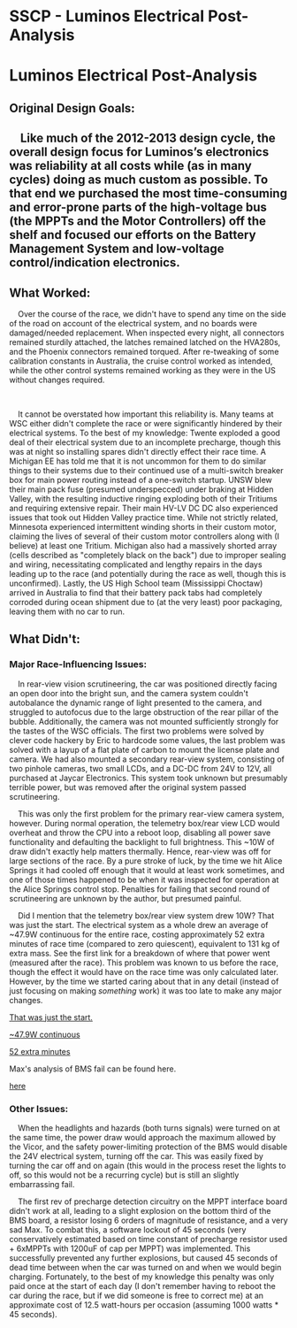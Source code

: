 # SSCP - Luminos Electrical Post-Analysis

# Luminos Electrical Post-Analysis

## Original Design Goals: 

[](#h.klexhe9pz67r)

##     Like much of the 2012-2013 design cycle, the overall design focus for Luminos’s electronics was reliability at all costs while (as in many cycles) doing as much custom as possible. To that end we purchased the most time-consuming and error-prone parts of the high-voltage bus (the MPPTs and the Motor Controllers) off the shelf and focused our efforts on the Battery Management System and low-voltage control/indication electronics. 

[](#h.o70yvvd1jv4k)

## What Worked:

[](#h.kl7zmqkmp1yq)

    Over the course of the race, we didn't have to spend any time on the side of the road on account of the electrical system, and no boards were damaged/needed replacement. When inspected every night, all connectors remained sturdily attached, the latches remained latched on the HVA280s, and the Phoenix connectors remained torqued. After re-tweaking of some calibration constants in Australia, the cruise control worked as intended, while the other control systems remained working as they were in the US without changes required. 

    

    It cannot be overstated how important this reliability is. Many teams at WSC either didn't complete the race or were significantly hindered by their electrical systems. To the best of my knowledge: Twente exploded a good deal of their electrical system due to an incomplete precharge, though this was at night so installing spares didn't directly effect their race time. A Michigan EE has told me that it is not uncommon for them to do similar things to their systems due to their continued use of a multi-switch breaker box for main power routing instead of a one-switch startup. UNSW blew their main pack fuse (presumed underspecced) under braking at Hidden Valley, with the resulting inductive ringing exploding both of their Tritiums and requiring extensive repair. Their main HV-LV DC DC also experienced issues that took out Hidden Valley practice time. While not strictly related, Minnesota experienced intermittent winding shorts in their custom motor, claiming the lives of several of their custom motor controllers along with (I believe) at least one Tritium. Michigan also had a massively shorted array (cells described as "completely black on the back") due to improper sealing and wiring, necessitating complicated and lengthy repairs in the days leading up to the race (and potentially during the race as well, though this is unconfirmed). Lastly, the US High School team (Mississippi Choctaw) arrived in Australia to find that their battery pack tabs had completely corroded during ocean shipment due to (at the very least) poor packaging, leaving them with no car to run. 

## What Didn't:

[](#h.plhv0t6ws0gb)

### Major Race-Influencing Issues:

[](#h.wi5jda9at3c)

    In rear-view vision scrutineering, the car was positioned directly facing an open door into the bright sun, and the camera system couldn't autobalance the dynamic range of light presented to the camera, and struggled to autofocus due to the large obstruction of the rear pillar of the bubble. Additionally, the camera was not mounted sufficiently strongly for the tastes of the WSC officials. The first two problems were solved by clever code hackery by Eric to hardcode some values, the last problem was solved with a layup of a flat plate of carbon to mount the license plate and camera. We had also mounted a secondary rear-view system, consisting of two pinhole cameras, two small LCDs, and a DC-DC from 24V to 12V, all purchased at Jaycar Electronics. This system took unknown but presumably terrible power, but was removed after the original system passed scrutineering.  

    This was only the first problem for the primary rear-view camera system, however. During normal operation, the telemetry box/rear view LCD would overheat and throw the CPU into a reboot loop, disabling all power save functionality and defaulting the backlight to full brightness. This ~10W of draw didn't exactly help matters thermally. Hence, rear-view was off for large sections of the race. By a pure stroke of luck, by the time we hit Alice Springs it had cooled off enough that it would at least work sometimes, and one of those times happened to be when it was inspected for operation at the Alice Springs control stop. Penalties for failing that second round of scrutineering are unknown by the author, but presumed painful. 

    Did I mention that the telemetry box/rear view system drew 10W? That was just the start. The electrical system as a whole drew an average of ~47.9W continuous for the entire race, costing approximately 52 extra minutes of race time (compared to zero quiescent), equivalent to 131 kg of extra mass. See the first link for a breakdown of where that power went (measured after the race). This problem was known to us before the race, though the effect it would have on the race time was only calculated later. However, by the time we started caring about that in any detail (instead of just focusing on making *something* work) it was too late to make any major changes.    

[ That was just the start.](http://i.imgur.com/cx9gk.gif)

[~47.9W continuous](/stanford.edu/testduplicationsscp/home/sscp-2012-2013/electrical-2012-2013/luminos-low-voltage-electrical-draw)

[ 52 extra minutes](/stanford.edu/testduplicationsscp/home/general-design-principles/design-metrics)

Max's analysis of BMS fail can be found here.

[ here](/stanford.edu/testduplicationsscp/home/sscp-2012-2013/electrical-2012-2013/electrical-systems/bms-7)

### Other Issues:

[](#h.3gvou362uk29)

    When the headlights and hazards (both turns signals) were turned on at the same time, the power draw would approach the maximum allowed by the Vicor, and the safety power-limiting protection of the BMS would disable the 24V electrical system, turning off the car. This was easily fixed by turning the car off and on again (this would in the process reset the lights to off, so this would not be a recurring cycle) but is still an slightly embarrassing fail.      

    The first rev of precharge detection circuitry on the MPPT interface board didn't work at all, leading to a slight explosion on the bottom third of the BMS board, a resistor losing 6 orders of magnitude of resistance, and a very sad Max. To combat this, a software lockout of 45 seconds (very conservatively estimated based on time constant of precharge resistor used + 6xMPPTs with 1200uF of cap per MPPT) was implemented. This successfully prevented any further explosions, but caused 45 seconds of dead time between when the car was turned on and when we would begin charging. Fortunately, to the best of my knowledge this penalty was only paid once at the start of each day (I don't remember having to reboot the car during the race, but if we did someone is free to correct me) at an approximate cost of 12.5 watt-hours per occasion (assuming 1000 watts * 45 seconds). 

